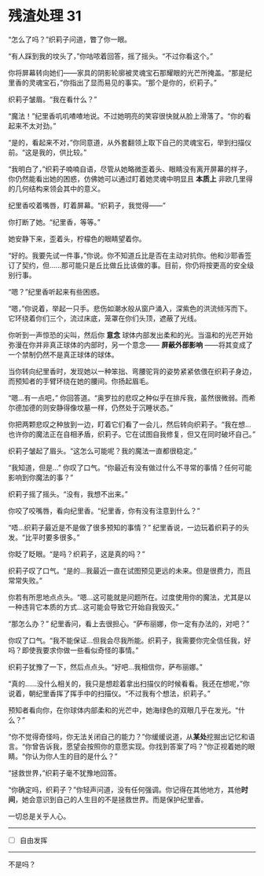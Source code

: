 # 残渣处理 31

“怎么了吗？”织莉子问道，瞥了你一眼。

“有人踩到我的坟头了，”你咕哝着回答，摇了摇头。“不过你看这个。”

你将屏幕转向她们——家具的阴影轮廓被灵魂宝石那耀眼的光芒所掩盖。“那是纪里香的灵魂宝石，”你指出了显而易见的事实。“那个是你的，织莉子。”

织莉子皱眉。“我在看什么？”

“魔法！”纪里香叽叽喳喳地说。不过她明亮的笑容很快就从脸上滑落了。“你的看起来不太对劲。”

“是的，看起来不对，”你同意道，从外套翻领上取下自己的灵魂宝石，举到扫描仪前。“这是我的，供比较。”

“我明白了，”织莉子喃喃自语，尽管从她略微歪着头、眼睛没有离开屏幕的样子，你仍然能看出她的困惑，仿佛她可以通过盯着她灵魂中明显且 **本质上** 非欧几里得的几何结构来领会其中的意义。

纪里香咬着嘴唇，盯着屏幕。“织莉子，我觉得——”

你打断了她。“纪里香，等等。”

她安静下来，歪着头，柠檬色的眼睛望着你。

“好的。我要先试一件事，”你说。你不知道丘比是否在主动对抗你。他和沙耶香签订了契约，但......那可能只是丘比做丘比该做的事。目前，你仍将按更高的安全级别行事。

“嗯？”纪里香听起来有些困惑。

“嗯，”你说着，举起一只手。悲伤如潮水般从窗户涌入，深紫色的洪流倾泻而下。它环绕着你们三个，流过床底，笼罩在你们头顶，遮蔽了光线。

你听到一声惊恐的尖叫，然后你 **意念** 球体内部发出柔和的光。当温和的光芒开始弥漫在你并非真正球体的内部时，另一个意念—— **屏蔽外部影响** ——将其变成了一个禁制仍然不是真正球体的球体。

当你转向纪里香时，发现她以一种笨拙、弯腰驼背的姿势紧紧依偎在织莉子身边，而预知者的手臂环绕在她的腰间。你扬起眉毛。

“嗯...有一点吧，” 你回答道。“奥罗拉的悲叹之种似乎在排斥我，虽然很微弱。而希尔德加德的则安静得像坟墓一样，仍然处于沉睡状态。”

你把两颗悲叹之种放到一边，盯着它们看了一会儿，然后转向织莉子。“我在想...也许你的魔法正在自相矛盾，织莉子。它在试图自我修复，但又在同时破坏自己。”

织莉子皱起了眉头。“这怎么可能呢？我的魔法一直都很稳定。”

“我知道，但是...” 你叹了口气。“你最近有没有做过什么不寻常的事情？任何可能影响到你魔法的事？”

织莉子摇了摇头。“没有，我想不出来。”

你咬了咬嘴唇，看向纪里香。“纪里香，你有没有注意到什么？”

“唔...织莉子最近是不是做了很多预知的事情？” 纪里香说，一边玩着织莉子的头发。“比平时要多很多。”

你眨了眨眼。“是吗？织莉子，这是真的吗？”

织莉子叹了口气。“是的...我最近一直在试图预见更远的未来。但是很费力，而且常常失败。”

你若有所思地点点头。“嗯...这可能就是问题所在。过度使用你的魔法，尤其是以一种违背它本质的方式...这可能会导致它开始自我毁灭。”

“那怎么办？” 纪里香问，看上去很担心。“萨布丽娜，你一定有办法的，对吧？”

你叹了口气。“我不能保证...但我会尽我所能。织莉子，我需要你完全信任我，好吗？即使我要求你做一些看似奇怪的事情。”

织莉子犹豫了一下，然后点点头。“好吧...我相信你，萨布丽娜。”

“真的……没什么相关的，我只是想趁着拿出扫描仪的时候看看。我还在想呢，”你说着，朝纪里香挥了挥手中的扫描仪。“不过我有个想法，织莉子。”

预知者看向你，在你球体内部柔和的光芒中，她海绿色的双眼几乎在发光。“什么？”

“你不觉得奇怪吗，你无法关闭自己的能力？”你缓缓说道，从**某处**挖掘出记忆和语言。“你曾告诉我，愿望会按照你的意愿实现。你找到答案了吗？”你正视着她的眼睛。“你认为你人生的目的是什么？”

“拯救世界，”织莉子毫不犹豫地回答。

“你确定吗，织莉子？”你轻声问道，没有任何强调。你记得在其他地方，其他**时间**，她会意识到自己的人生目的不是拯救世界。而是保护纪里香。

一切总是关乎人心。

---

- [ ] 自由发挥

---

不是吗？

